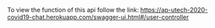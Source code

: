 To view the function of this api follow the link:
https://ap-utech-2020-covid19-chat.herokuapp.com/swagger-ui.html#/user-controller
